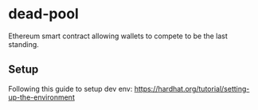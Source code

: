 # dead-pool
Ethereum smart contract allowing wallets to compete to be the last standing.

## Setup
Following this guide to setup dev env: https://hardhat.org/tutorial/setting-up-the-environment
